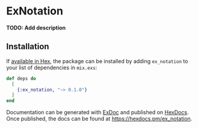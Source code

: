 # ExNotation

**TODO: Add description**

## Installation

If [available in Hex](https://hex.pm/docs/publish), the package can be installed
by adding `ex_notation` to your list of dependencies in `mix.exs`:

```elixir
def deps do
  [
    {:ex_notation, "~> 0.1.0"}
  ]
end
```

Documentation can be generated with [ExDoc](https://github.com/elixir-lang/ex_doc)
and published on [HexDocs](https://hexdocs.pm). Once published, the docs can
be found at <https://hexdocs.pm/ex_notation>.

